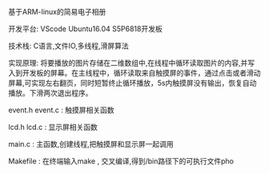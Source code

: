 基于ARM-linux的简易电子相册

开发平台: VScode Ubuntu16.04 S5P6818开发板

技术栈: C语言,文件IO,多线程,滑屏算法

实现原理: 将要播放的图片存储在二维数组中,在线程中循环读取图片的内容,并写入到开发板的屏幕。在主线程中，循环读取来自触摸屏的事件，通过点击或者滑动屏幕,可实现左右翻页，同时短暂终止循环播放，5s内触摸屏没有输出，恢复自动播放。下滑两次退出程序。

event.h event.c : 触摸屏相关函数

lcd.h lcd.c : 显示屏相关函数

main.c : 主函数,创建线程,把触摸屏和显示屏一起调用

Makefile : 在终端输入make , 交叉编译,得到/bin路径下的可执行文件pho
